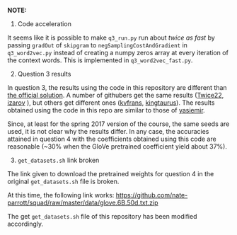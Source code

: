 **NOTE:**

1. Code acceleration

It seems like it is possible to make `q3_run.py` run about *twice as fast* by passing `gradOut` of `skipgram` to `negSamplingCostAndGradient` in `q3_word2vec.py` instead of creating a numpy zeros array at every iteration of the context words. This is implemented in `q3_word2vec_fast.py`.

2. Question 3 results

In question 3, the results using the code in this repository are different than [the official solution](http://web.stanford.edu/class/cs224n/assignment1/assignment1_soln.pdf "the official solution"). A number of githubers get the same results ([Twice22](https://github.com/Twice22/CS224n-solutions/blob/master/Assigment%201/assignment1/q3_word_vectors.png), [izarov](https://github.com/izarov/cs224n/blob/master/assignment1/q3_word_vectors.png) ), but others get different ones ([kvfrans](https://github.com/kvfrans/cs224-solutions/blob/master/a1/q3_word_vectors.png), [kingtaurus](https://github.com/kingtaurus/cs224d/blob/master/assignment1/q3_word_vectors.png)). The results obtained using the code in this repo are similar to those of [yasiemir](https://github.com/yasiemir/cs224n/blob/master/assignment1/q3_word_vectors.png).

  Since, at least for the spring 2017 version of the course, the same seeds are used, it is not clear why the results differ. In any case, the accuracies attained in question 4 with the coefficients obtained using this code are reasonable (~30% when the GloVe pretrained coefficient yield about 37%).

3. `get_datasets.sh` link broken

The link given to download the pretrained weights for question 4 in the original `get_datasets.sh` file is broken.

At this time, the following link works: https://github.com/nate-parrott/squad/raw/master/data/glove.6B.50d.txt.zip

The get <code>get_datasets.sh</code> file of this repository has been modified accordingly.
